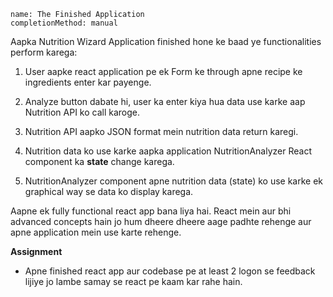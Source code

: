```ngMeta
name: The Finished Application
completionMethod: manual
```

Aapka Nutrition Wizard Application finished hone ke baad ye functionalities perform karega:

1. User aapke react application pe ek Form ke through apne recipe ke ingredients enter kar payenge.

2. Analyze button dabate hi, user ka enter kiya hua data use karke aap Nutrition API ko call karoge.

3. Nutrition API aapko JSON format mein nutrition data return karegi.

4. Nutrition data ko use karke aapka application NutritionAnalyzer React component ka __state__ change karega.

5. NutritionAnalyzer component apne nutrition data (state) ko use karke ek graphical way se data ko display karega.



Aapne ek fully functional react app bana liya hai. React mein aur bhi advanced concepts hain jo hum dheere dheere aage padhte rehenge aur apne application mein use karte rehenge.


**Assignment**

- Apne finished react app aur codebase pe at least 2 logon se feedback lijiye jo lambe samay se react pe kaam kar rahe hain.

